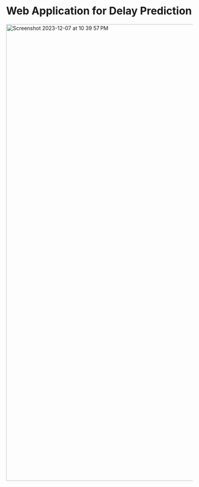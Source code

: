 # Web Application for Delay Prediction
<img width="1230" alt="Screenshot 2023-12-07 at 10 39 57 PM" src="https://github.com/Secret-Ambush/DM-assign/assets/91322531/0674b07c-7c66-45f4-abce-b2e6bf9d94ab">
